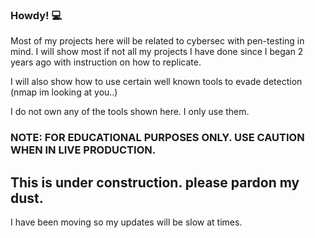 ### Howdy! 💻
  Most of my projects here will be related to cybersec with pen-testing in mind. 
I will show most if not all my projects I have done since I began 2 years ago with instruction on how to replicate. 

I will also show how to use certain well known tools to evade detection (nmap im looking at you..)

I do not own any of the tools shown here. I only use them.

### NOTE: FOR EDUCATIONAL PURPOSES ONLY. USE CAUTION WHEN IN LIVE PRODUCTION. 








 ## This is under construction. please pardon my dust.


I have been moving so my updates will be slow at times.
